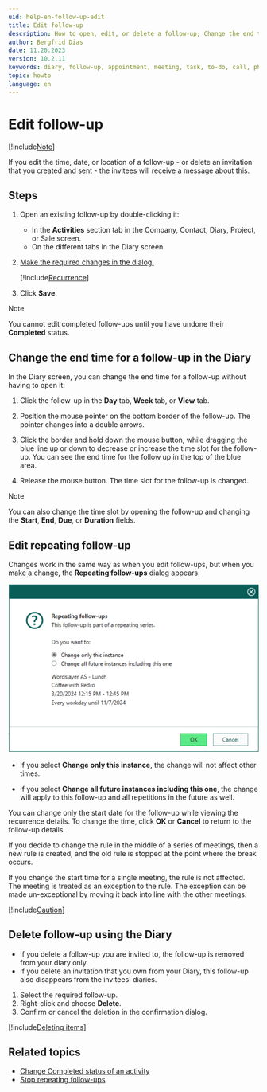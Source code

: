 ```yaml
---
uid: help-en-follow-up-edit
title: Edit follow-up
description: How to open, edit, or delete a follow-up; Change the end time for a follow-up in the Diary; Edit or delete invitation; Edit repeating follow-up
author: Bergfrid Dias
date: 11.20.2023
version: 10.2.11
keywords: diary, follow-up, appointment, meeting, task, to-do, call, phone, invitation
topic: howto
language: en
---
```


# Edit follow-up

[!include[Note](includes/note-edit-followup.md)]

If you edit the time, date, or location of a follow-up - or delete an invitation that you created and sent - the invitees will receive a message about this.

## Steps

1. Open an existing follow-up by double-clicking it:

    * In the **Activities** section tab in the Company, Contact, Diary, Project, or Sale screen.
    * On the different tabs in the Diary screen.

2. [Make the required changes in the dialog.][3]

    [!include[Recurrence](includes/note-repetition.md)]

3. Click **Save**.

> [!NOTE]
> You cannot edit completed follow-ups until you have undone their **Completed** status.

## <a id="change-end" />Change the end time for a follow-up in the Diary

In the Diary screen, you can change the end time for a follow-up without having to open it:

1. Click the follow-up in the **Day** tab, **Week** tab, or **View** tab.

2. Position the mouse pointer on the bottom border of the follow-up. The pointer changes into a double arrows.

3. Click the border and hold down the mouse button, while dragging the blue line up or down to decrease or increase the time slot for the follow-up. You can see the end time for the follow up in the top of the blue area.

4. Release the mouse button. The time slot for the follow-up is changed.

> [!NOTE]
> You can also change the time slot by opening the follow-up and changing the **Start**, **End**, **Due**, or **Duration** fields.

## <a id="repeat" />Edit repeating follow-up

Changes work in the same way as when you edit follow-ups, but when you make a change, the **Repeating follow-ups** dialog appears.

![Repeating follow-up dialog -screenshot][img1]

* If you select **Change only this instance**, the change will not affect other times.

* If you select **Change all future instances including this one**, the change will apply to this follow-up and all repetitions in the future as well.

You can change only the start date for the follow-up while viewing the recurrence details. To change the time, click **OK** or **Cancel** to return to the follow-up details.

If you decide to change the rule in the middle of a series of meetings, then a new rule is created, and the old rule is stopped at the point where the break occurs.

If you change the start time for a single meeting, the rule is not affected. The meeting is treated as an exception to the rule. The exception can be made un-exceptional by moving it back into line with the other meetings.

[!include[Caution](includes/caution-do-not-change-recurring-date.md)]

## <a id="delete" />Delete follow-up using the Diary

* If you delete a follow-up you are invited to, the follow-up is removed from your diary only.
* If you delete an invitation that you own from your Diary, this follow-up also disappears from the invitees' diaries.

1. Select the required follow-up.
2. Right-click and choose **Delete**.
3. Confirm or cancel the deletion in the confirmation dialog.

[!include[Deleting items](../../learn/includes/tip-deletion.md)]

## Related topics

* [Change Completed status of an activity][2]
* [Stop repeating follow-ups][5]

<!-- Referenced links -->
[2]: change-completed-status.md
[3]: create-follow-up.md#fields
[5]: recurrence/stop.md

<!-- Referenced images -->
[img1]: ../../../media/loc/en/diary/change-repeating-fo.png
